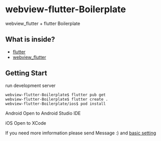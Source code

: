 # webview-flutter-Boilerplate

webview_flutter + flutter Boilerplate

## What is inside?

- [flutter](https://docs.flutter.dev/)
- [webview_flutter](https://pub.dev/packages/webview_flutter)

## Getting Start

run development server

```shell
webview-flutter-Boilerplate$ flutter pub get
webview-flutter-Boilerplate$ flutter create .
webview-flutter-Boilerplate/ios$ pod install
```

Android
Open to Android Studio IDE

iOS
Open to XCode

If you need more imformation please send Message :)
and [basic setting](https://codingapple.com/unit/flutter-install-on-windows-and-mac/)
